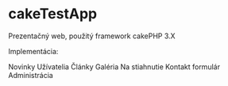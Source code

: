 # cakeTestApp

Prezentačný web, použitý framework cakePHP 3.X

Implementácia:

Novinky
Užívatelia
Články
Galéria
Na stiahnutie
Kontakt formulár
Administrácia


